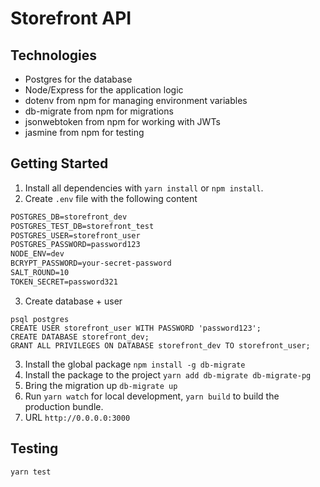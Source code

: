 # Storefront API

## Technologies
- Postgres for the database
- Node/Express for the application logic
- dotenv from npm for managing environment variables
- db-migrate from npm for migrations
- jsonwebtoken from npm for working with JWTs
- jasmine from npm for testing

## Getting Started
1. Install all dependencies with `yarn install` or `npm install`.
2. Create `.env` file with the following content
```POSTGRES_HOST=127.0.0.1
POSTGRES_DB=storefront_dev
POSTGRES_TEST_DB=storefront_test
POSTGRES_USER=storefront_user
POSTGRES_PASSWORD=password123
NODE_ENV=dev
BCRYPT_PASSWORD=your-secret-password
SALT_ROUND=10
TOKEN_SECRET=password321
```
3. Create database + user
```
psql postgres
CREATE USER storefront_user WITH PASSWORD 'password123';
CREATE DATABASE storefront_dev;
GRANT ALL PRIVILEGES ON DATABASE storefront_dev TO storefront_user;
```
3. Install the global package `npm install -g db-migrate`
4. Install the package to the project `yarn add db-migrate db-migrate-pg`
5. Bring the migration up `db-migrate up`
6. Run `yarn watch` for local development, `yarn build` to build the production bundle.
7. URL `http://0.0.0.0:3000`

## Testing
`yarn test`

